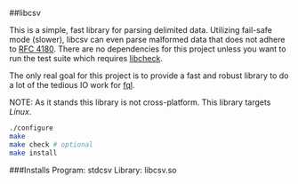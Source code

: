 ##libcsv

This is a simple, fast library for parsing delimited data.  Utilizing fail-safe mode (slower),
libcsv can even parse malformed data that does not adhere to [RFC 4180](https://www.ietf.org/rfc/rfc4180.txt). 
There are no dependencies for this project unless you want to run the test suite which requires
[libcheck](https://github.com/libcheck/check).

The only real goal for this project is to provide a fast and robust library to do a lot of
the tedious IO work for [fql](https://github.com/jasonKercher/fql).

NOTE: As it stands this library is not cross-platform. This library targets *Linux*.

```sh
./configure
make 
make check # optional
make install
```

###Installs
Program: stdcsv
Library: libcsv.so

